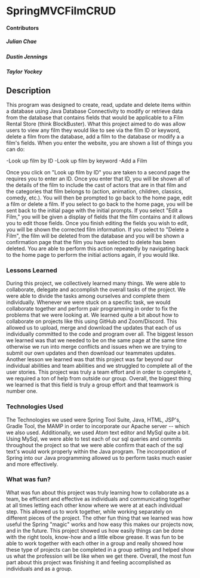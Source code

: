 # SpringMVCFilmCRUD
#### Contributors
##### Julian Chae
##### Dustin Jennings
##### Taylor Yockey

## Description

This program was designed to create, read, update and delete items within a database using Java Database Connectivity to modify or retrieve data from the database that contains fields that would be applicable to a Film Rental Store (think BlockBuster). What this project aimed to do was allow users to view any film they would like to see via the film ID or keyword, delete a film from the database, add a film to the database or modify a a film's fields. When you enter the website, you are shown a list of things you can do:

-Look up film by ID
-Look up film by keyword
-Add a Film

Once you click on "Look up film by ID" you are taken to a second page the requires you to enter an ID. Once you enter that ID, you will be shown all of the details of the film to include the cast of actors that are in that film and the categories that film belongs to (action, animation, children, classics, comedy, etc.). You will then be prompted to go back to the home page, edit a film or delete a film. If you select to go back to the home page, you will be sent back to the initial page with the initial prompts. If you select "Edit a Film," you will be given a display of fields that the film contains and it allows you to edit those fields. Once you finish editing the fields you wish to edit, you will be shown the corrected film information. If you select to "Delete a Film", the film will be deleted from the database and you will be shown a confirmation page that the film you have selected to delete has been deleted. You are able to perform this action repeatedly by navigating back to the home page to perform the initial actions again, if you would like.

### Lessons Learned

During this project, we collectively learned many things. We were able to collaborate, delegate and accomplish the overall tasks of the project. We were able to divide the tasks among ourselves and complete them individually. Whenever we were stuck on a specific task, we would collaborate together and perform pair programming in order to fix the problems that we were looking at. We learned quite a bit about how to collaborate on projects like this using GitHub and Zoom/Discord. This allowed us to upload, merge and download the updates that each of us individually committed to the code and program over all. The biggest lesson we learned was that we needed to be on the same page at the same time otherwise we run into merge conflicts and issues when we are trying to submit our own updates and then download our teammates updates. Another lesson we learned was that this project was far beyond our individual abilities and team abilities and we struggled to complete all of the user stories. This project was truly a team effort and in order to complete it, we required a ton of help from outside our group. Overall, the biggest thing we learned is that this field is truly a group effort and that teamwork is number one.  

### Technologies Used

The Technologies we used were Spring Tool Suite, Java, HTML, JSP's, Gradle Tool, the MAMP in order to incorporate our Apache server -- which we also used. Additionally, we used Atom text editor and MySql quite a bit. Using MySql, we were able to test each of our sql queries and commits throughout the project so that we were able confirm that each of the sql text's would work properly within the Java program. The incorporation of Spring into our Java programming allowed us to perform tasks much easier and more effectively.

### What was fun?

What was fun about this project was truly learning how to collaborate as a team, be efficient and effective as individuals and communicating together at all times letting each other know where we were at at each individual step. This allowed us to work together, while working separately on different pieces of the project. The other fun thing that we learned was how useful the Spring "magic" works and how easy this makes our projects now, and in the future. This project showed us how easily things can be done with the right tools, know-how and a little elbow grease. It was fun to be able to work together with each other in a group and really showed how these type of projects can be completed in a group setting and helped show us what the profession will be like when we get there. Overall, the most fun part about this project was finishing it and feeling accomplished as individuals and as a group.    
